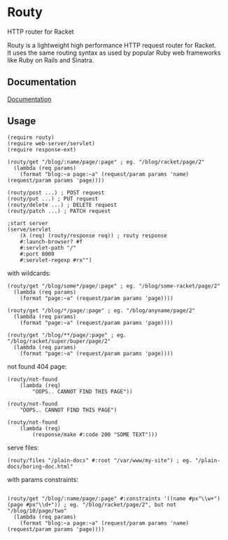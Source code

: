 # Routy
HTTP router for Racket 

Routy is a lightweight high performance HTTP request router for Racket.  
It uses the same routing syntax as used by popular Ruby web frameworks like Ruby on Rails and Sinatra.

## Documentation
[Documentation](https://pkg-build.racket-lang.org/doc/routy@routy/index.html)

## Usage
```racket
(require routy)
(require web-server/servlet)
(require response-ext)

(routy/get "/blog/:name/page/:page" ; eg. "/blog/racket/page/2"
  (lambda (req params)
    (format "blog:~a page:~a" (request/param params 'name) (request/param params 'page))))

(routy/post ...) ; POST request
(routy/put ...) ; PUT request
(routy/delete ...) ; DELETE request
(routy/patch ...) ; PATCH request

;start server
(serve/servlet
    (λ (req) (routy/response req)) ; routy response
    #:launch-browser? #f
    #:servlet-path "/"
    #:port 8000
    #:servlet-regexp #rx"")

```

with wildcards:
```racket
(routy/get "/blog/some*/page/:page" ; eg. "/blog/some-racket/page/2"
  (lambda (req params) 
    (format "page:~a" (request/param params 'page))))

(routy/get "/blog/*/page/:page" ; eg. "/blog/anyname/page/2" 
  (lambda (req params) 
    (format "page:~a" (request/param params 'page))))

(routy/get "/blog/**/page/:page" ; eg. "/blog/racket/super/buper/page/2"
  (lambda (req params) 
    (format "page:~a" (request/param params 'page))))
```

not found 404 page:
```racket
(routy/not-found 
	(lambda (req) 
		"OOPS.. CANNOT FIND THIS PAGE"))

(routy/not-found 
	"OOPS.. CANNOT FIND THIS PAGE")

(routy/not-found 
	(lambda (req)
		(response/make #:code 200 "SOME TEXT")))
```

serve files:
```racket
(routy/files "/plain-docs" #:root "/var/www/my-site") ; eg. "/plain-docs/boring-doc.html"
```

with params constraints:
```racket

(routy/get "/blog/:name/page/:page" #:constraints '((name #px"\\w+") (page #px"\\d+")) ; eg. "/blog/racket/page/2", but not "/blog/10/page/two"
  (lambda (req params) 
    (format "blog:~a page:~a" (request/param params 'name) (request/param params 'page))))
```


